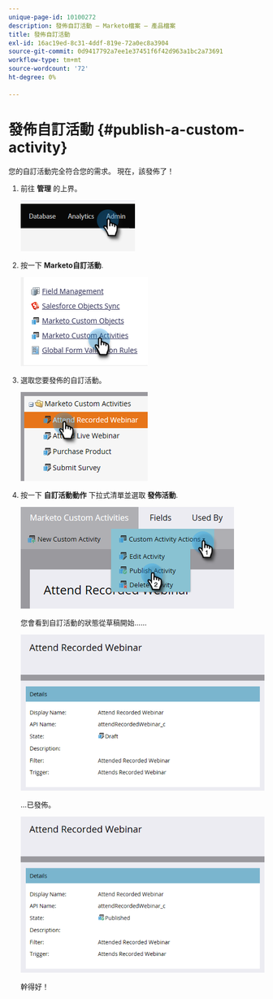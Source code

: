 ```yaml
---
unique-page-id: 10100272
description: 發佈自訂活動 — Marketo檔案 — 產品檔案
title: 發佈自訂活動
exl-id: 16ac19ed-8c31-4ddf-819e-72a0ec8a3904
source-git-commit: 0d9417792a7ee1e37451f6f42d963a1bc2a73691
workflow-type: tm+mt
source-wordcount: '72'
ht-degree: 0%

---
```


# 發佈自訂活動 {#publish-a-custom-activity}

您的自訂活動完全符合您的需求。 現在，該發佈了！

1. 前往 **管理** 的上界。

   ![](assets/publish-a-custom-activity-1.png)

1. 按一下 **Marketo自訂活動**.

   ![](assets/publish-a-custom-activity-2.png)

1. 選取您要發佈的自訂活動。

   ![](assets/publish-a-custom-activity-3.png)

1. 按一下 **自訂活動動作** 下拉式清單並選取 **發佈活動**.

   ![](assets/publish-a-custom-activity-4.png)

   您會看到自訂活動的狀態從草稿開始……

   ![](assets/publish-a-custom-activity-5.png)

   ...已發佈。

   ![](assets/publish-a-custom-activity-6.png)

   幹得好！
